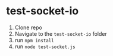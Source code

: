 # test-socket-io

1. Clone repo
2. Navigate to the `test-socket-io` folder
3. run `npm install`
4. run `node test-socket.js`  
